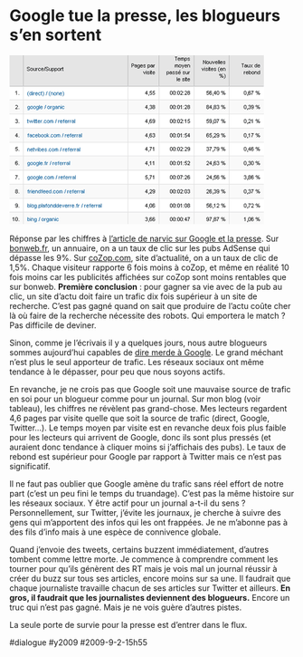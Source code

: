 # Google tue la presse, les blogueurs s’en sortent

![stats du blog](_i/stats.png)

Réponse par les chiffres à [l’article de narvic sur Google et la presse](http://narvic.fr/2009/09/audience-des-sites-dinfo-en-ligne-votre-impasse-cest-google/). Sur [bonweb.fr](http://bonweb.fr), un annuaire, on a un taux de clic sur les pubs AdSense qui dépasse les 9%. Sur [coZop.com](http://cozop.com), site d’actualité, on a un taux de clic de 1,5%. Chaque visiteur rapporte 6 fois moins à coZop, et même en réalité 10 fois moins car les publicités affichées sur coZop sont moins rentables que sur bonweb.
**Première conclusion** : pour gagner sa vie avec de la pub au clic, un site d’actu doit faire un trafic dix fois supérieur à un site de recherche. C’est pas gagné quand on sait que produire de l’actu coûte cher là où faire de la recherche nécessite des robots. Qui emportera le match ? Pas difficile de deviner.

Sinon, comme je l’écrivais il y a quelques jours, nous autre blogueurs sommes aujourd’hui capables de [dire merde à Google](../8/on-va-pouvoir-dire-merde-a-google.md). Le grand méchant n’est plus le seul apporteur de trafic. Les réseaux sociaux ont même tendance à le dépasser, pour peu que nous soyons actifs.

En revanche, je ne crois pas que Google soit une mauvaise source de trafic en soi pour un blogueur comme pour un journal. Sur mon blog (voir tableau), les chiffres ne révèlent pas grand-chose. Mes lecteurs regardent 4,6 pages par visite quelle que soit la source de trafic (direct, Google, Twitter…). Le temps moyen par visite est en revanche deux fois plus faible pour les lecteurs qui arrivent de Google, donc ils sont plus pressés (et auraient donc tendance à cliquer moins si j’affichais des pubs). Le taux de rebond est supérieur pour Google par rapport à Twitter mais ce n’est pas significatif.

Il ne faut pas oublier que Google amène du trafic sans réel effort de notre part (c’est un peu fini le temps du truandage). C’est pas la même histoire sur les réseaux sociaux. Y être actif pour un journal a-t-il du sens ? Personnellement, sur Twitter, j’évite les journaux, je cherche à suivre des gens qui m’apportent des infos qui les ont frappées. Je ne m’abonne pas à des fils d’info mais à une espèce de connivence globale.

Quand j’envoie des tweets, certains buzzent immédiatement, d’autres tombent comme lettre morte. Je commence à comprendre comment les tourner pour qu’ils génèrent des RT mais je vois mal un journal réussir à créer du buzz sur tous ses articles, encore moins sur sa une. Il faudrait que chaque journaliste travaille chacun de ses articles sur Twitter et ailleurs. **En gros, il faudrait que les journalistes deviennent des blogueurs.** Encore un truc qui n’est pas gagné. Mais je ne vois guère d’autres pistes.

La seule porte de survie pour la presse est d’entrer dans le flux.

#dialogue #y2009 #2009-9-2-15h55
